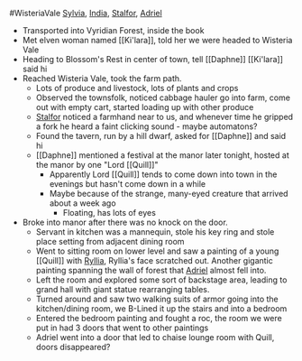 #WisteriaVale 
[Sylvia](PCs/Past/Sylvia.md), [India](PCs/Current/India.md), [Stalfor](PCs/Current/Stalfor.md), [Adriel](PCs/Current/Adriel.md)

- Transported into Vyridian Forest, inside the book
- Met elven woman named [[Ki'lara]], told her we were headed to Wisteria Vale
- Heading to Blossom's Rest in center of town, tell [[Daphne]] [[Ki'lara]] said hi
- Reached Wisteria Vale, took the farm path.
	- Lots of produce and livestock, lots of plants and crops
	- Observed the townsfolk, noticed cabbage hauler go into farm, come out with empty cart, started loading up with other produce
	- [Stalfor](PCs/Current/Stalfor.md) noticed a farmhand near to us, and whenever time he gripped a fork he heard a faint clicking sound - maybe automatons?
	- Found the tavern, run by a hill dwarf, asked for [[Daphne]] and said hi
	- [[Daphne]] mentioned a festival at the manor later tonight, hosted at the manor by one "Lord [[Quill]]"
		- Apparently Lord [[Quill]] tends to come down into town in the evenings but hasn't come down in a while
		- Maybe because of the strange, many-eyed creature that arrived about a week ago
			- Floating, has lots of eyes
- Broke into manor after there was no knock on the door.
	- Servant in kitchen was a mannequin, stole his key ring and stole place setting from adjacent dining room
	- Went to sitting room on lower level and saw a painting of a young [[Quill]] with [Ryllia](NPCs/Living/Ryllia.md), Ryllia's face scratched out. Another gigantic painting spanning the wall of forest that [Adriel](PCs/Current/Adriel.md) almost fell into.
	- Left the room and explored some sort of backstage area, leading to grand hall with giant statue rearranging tables.
	- Turned around and saw two walking suits of armor going into the kitchen/dining room, we B-Lined it up the stairs and into a bedroom
	- Entered the bedroom painting and fought a roc, the room we were put in had 3 doors that went to other paintings
	- Adriel went into a door that led to chaise lounge room with Quill, doors disappeared?